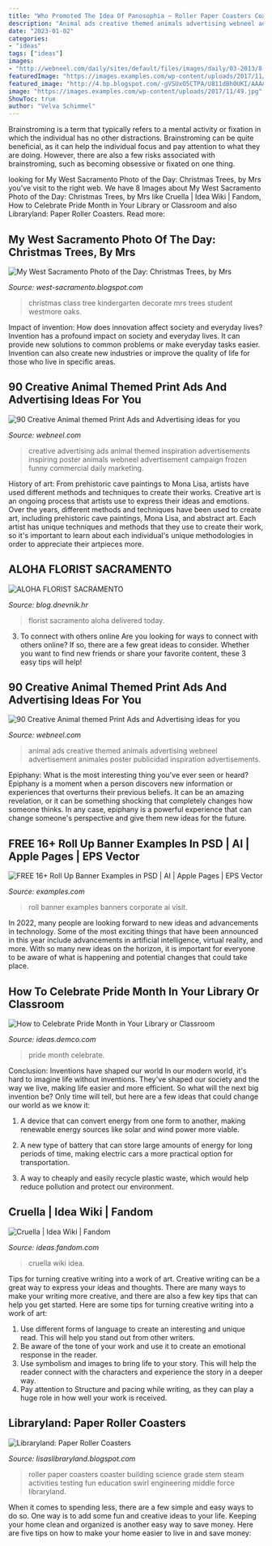 ```yaml
---
title: "Who Promoted The Idea Of Panosophia ~ Roller Paper Coasters Coaster Building Science Grade Stem Steam Activities Testing Fun Education Swirl Engineering Middle Force Libraryland"
description: "Animal ads creative themed animals advertising webneel advertisement animales poster publicidad inspiration advertisements"
date: "2023-01-02"
categories:
- "ideas"
tags: ["ideas"]
images:
- "http://webneel.com/daily/sites/default/files/images/daily/03-2013/8-save-animals-zoo-animal-ad.jpg"
featuredImage: "https://images.examples.com/wp-content/uploads/2017/11/49.jpg"
featured_image: "http://4.bp.blogspot.com/-gVSUxO5CTPA/U811dBh0UKI/AAAAAAAAGPs/kQbhczYIfp0/s1600/photo+5.JPG"
image: "https://images.examples.com/wp-content/uploads/2017/11/49.jpg"
ShowToc: true
author: "Velva Schimmel"
---
```



Brainstroming is a term that typically refers to a mental activity or fixation in which the individual has no other distractions. Brainstroming can be quite beneficial, as it can help the individual focus and pay attention to what they are doing. However, there are also a few risks associated with brainstroming, such as becoming obsessive or fixated on one thing.

	

		
looking for My West Sacramento Photo of the Day: Christmas Trees, by Mrs you've visit to the right web. We have 8 Images about My West Sacramento Photo of the Day: Christmas Trees, by Mrs like Cruella | Idea Wiki | Fandom, How to Celebrate Pride Month in Your Library or Classroom and also Libraryland: Paper Roller Coasters. Read more:
		
    
## My West Sacramento Photo Of The Day: Christmas Trees, By Mrs

<img loading=lazy src="https://lh4.googleusercontent.com/proxy/wdgnp_XvqAkqd2fjKa71VMkh4FZGZ_9Ithys5jlo6d3B3ps-Fw3-vUhcrOGvHZJJJY7mYdNgo8ca6ZYcjlfj7UMvcHok8cmCfi1asQuRrpo_sOtci0Gv0uY=w1200-h630-p-k-no-nu" onerror="this.onerror=null;this.src='https://tse4.mm.bing.net/th?id=OIP.ntjZN9N6UeYEnXlpFNt85AHaEb&amp;pid=15.1';" alt="My West Sacramento Photo of the Day: Christmas Trees, by Mrs">

_Source: west-sacramento.blogspot.com_

>christmas class tree kindergarten decorate mrs trees student westmore oaks. 

	

Impact of invention: How does innovation affect society and everyday lives?
Invention has a profound impact on society and everyday lives. It can provide new solutions to common problems or make everyday tasks easier. Invention can also create new industries or improve the quality of life for those who live in specific areas.

    
## 90 Creative Animal Themed Print Ads And Advertising Ideas For You

<img loading=lazy src="http://webneel.com/daily/sites/default/files/images/project/the-frozen-food-the-cheetah.jpg" onerror="this.onerror=null;this.src='https://tse1.mm.bing.net/th?id=OIP.WA1pgdGk9YEA4G2EEq58CAHaHT&amp;pid=15.1';" alt="90 Creative Animal themed Print Ads and Advertising ideas for you">

_Source: webneel.com_

>creative advertising ads animal themed inspiration advertisements inspiring poster animals webneel advertisement campaign frozen funny commercial daily marketing. 

	

History of art: From prehistoric cave paintings to Mona Lisa, artists have used different methods and techniques to create their works.
Creative art is an ongoing process that artists use to express their ideas and emotions. Over the years, different methods and techniques have been used to create art, including prehistoric cave paintings, Mona Lisa, and abstract art. Each artist has unique techniques and methods that they use to create their work, so it's important to learn about each individual's unique methodologies in order to appreciate their artpieces more.

    
## ALOHA FLORIST SACRAMENTO

<img loading=lazy src="http://bit.ly/pcAu5a" onerror="this.onerror=null;this.src='https://tse2.mm.bing.net/th?id=OIP.EzBhebizNEl-U1fLw8aUOQAAAA&amp;pid=15.1';" alt="ALOHA FLORIST SACRAMENTO">

_Source: blog.dnevnik.hr_

>florist sacramento aloha delivered today. 

	

3. To connect with others online
Are you looking for ways to connect with others online? If so, there are a few great ideas to consider. Whether you want to find new friends or share your favorite content, these 3 easy tips will help!

    
## 90 Creative Animal Themed Print Ads And Advertising Ideas For You

<img loading=lazy src="http://webneel.com/daily/sites/default/files/images/daily/03-2013/8-save-animals-zoo-animal-ad.jpg" onerror="this.onerror=null;this.src='https://tse4.mm.bing.net/th?id=OIP.RWZmBLJI7IUAb-dcqp_GTAHaKN&amp;pid=15.1';" alt="90 Creative Animal themed Print Ads and Advertising ideas for you">

_Source: webneel.com_

>animal ads creative themed animals advertising webneel advertisement animales poster publicidad inspiration advertisements. 

	

Epiphany: What is the most interesting thing you've ever seen or heard?
Epiphany is a moment when a person discovers new information or experiences that overturns their previous beliefs. It can be an amazing revelation, or it can be something shocking that completely changes how someone thinks. In any case, epiphany is a powerful experience that can change someone's perspective and give them new ideas for the future.

    
## FREE 16+ Roll Up Banner Examples In PSD | AI | Apple Pages | EPS Vector

<img loading=lazy src="https://images.examples.com/wp-content/uploads/2017/11/49.jpg" onerror="this.onerror=null;this.src='https://tse1.mm.bing.net/th?id=OIP.PV_laPg8Q34fGtGKePpMLgHaHQ&amp;pid=15.1';" alt="FREE 16+ Roll Up Banner Examples in PSD | AI | Apple Pages | EPS Vector">

_Source: examples.com_

>roll banner examples banners corporate ai visit. 

	

In 2022, many people are looking forward to new ideas and advancements in technology. Some of the most exciting things that have been announced in this year include advancements in artificial intelligence, virtual reality, and more. With so many new ideas on the horizon, it is important for everyone to be aware of what is happening and potential changes that could take place.

    
## How To Celebrate Pride Month In Your Library Or Classroom

<img loading=lazy src="http://ideas.demco.com/wp-content/uploads/2018/05/fb_up_pride_month.jpg" onerror="this.onerror=null;this.src='https://tse3.mm.bing.net/th?id=OIP.UzGg93v2fpb1ZWeqz8UaBAHaD3&amp;pid=15.1';" alt="How to Celebrate Pride Month in Your Library or Classroom">

_Source: ideas.demco.com_

>pride month celebrate. 

	

Conclusion: Inventions have shaped our world
In our modern world, it's hard to imagine life without inventions. They've shaped our society and the way we live, making life easier and more efficient.
So what will the next big invention be? Only time will tell, but here are a few ideas that could change our world as we know it:

1. A device that can convert energy from one form to another, making renewable energy sources like solar and wind power more viable.

2. A new type of battery that can store large amounts of energy for long periods of time, making electric cars a more practical option for transportation.

3. A way to cheaply and easily recycle plastic waste, which would help reduce pollution and protect our environment.

    
## Cruella | Idea Wiki | Fandom

<img loading=lazy src="https://vignette.wikia.nocookie.net/ideas/images/2/21/A_New_Design_-_Made_with_PosterMyWall_(26).jpg/revision/latest?cb=20190121040852" onerror="this.onerror=null;this.src='https://tse1.mm.bing.net/th?id=OIP.xNlN49PR2GnoTapl4EHqOwHaLH&amp;pid=15.1';" alt="Cruella | Idea Wiki | Fandom">

_Source: ideas.fandom.com_

>cruella wiki idea. 

	

Tips for turning creative writing into a work of art.
Creative writing can be a great way to express your ideas and thoughts. There are many ways to make your writing more creative, and there are also a few key tips that can help you get started. Here are some tips for turning creative writing into a work of art:
1. Use different forms of language to create an interesting and unique read. This will help you stand out from other writers.
2. Be aware of the tone of your work and use it to create an emotional response in the reader.
3. Use symbolism and images to bring life to your story. This will help the reader connect with the characters and experience the story in a deeper way.
4. Pay attention to Structure and pacing while writing, as they can play a huge role in how well your work is received.

    
## Libraryland: Paper Roller Coasters

<img loading=lazy src="http://4.bp.blogspot.com/-gVSUxO5CTPA/U811dBh0UKI/AAAAAAAAGPs/kQbhczYIfp0/s1600/photo+5.JPG" onerror="this.onerror=null;this.src='https://tse2.mm.bing.net/th?id=OIP.0uQjJDHUkBwSCZV88tUejwHaJ4&amp;pid=15.1';" alt="Libraryland: Paper Roller Coasters">

_Source: lisaslibraryland.blogspot.com_

>roller paper coasters coaster building science grade stem steam activities testing fun education swirl engineering middle force libraryland. 

	

When it comes to spending less, there are a few simple and easy ways to do so. One way is to add some fun and creative ideas to your life. Keeping your home clean and organized is another easy way to save money. Here are five tips on how to make your home easier to live in and save money: 

